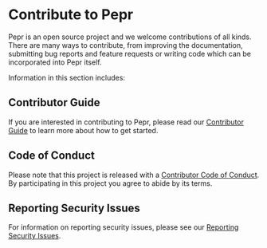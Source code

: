 # Contribute to Pepr

Pepr is an open source project and we welcome contributions of all kinds. There are many ways to contribute, from improving the documentation, submitting bug reports and feature requests or writing code which can be incorporated into Pepr itself.

Information in this section includes:

## Contributor Guide

If you are interested in contributing to Pepr, please read our [Contributor Guide](10_contributor-guide.md) to learn more about how to get started.

## Code of Conduct

Please note that this project is released with a [Contributor Code of Conduct](20_code-of-conduct.md). By participating in this project you agree to abide by its terms.

## Reporting Security Issues

For information on reporting security issues, please see our [Reporting Security Issues](40_report-security-issue.md).

